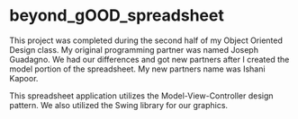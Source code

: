 # beyond_gOOD_spreadsheet
This project was completed during the second half of my Object Oriented Design class. My original programming partner was named Joseph Guadagno. We had our differences and got new partners after I created the model portion of the spreadsheet. My new partners name was Ishani Kapoor. 

This spreadsheet application utilizes the Model-View-Controller design pattern. We also utilized the Swing library for our graphics. 
